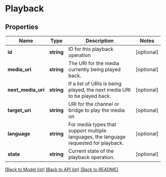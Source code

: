 # Playback

## Properties
Name | Type | Description | Notes
------------ | ------------- | ------------- | -------------
**id** | **string** | ID for this playback operation | [optional] 
**media_uri** | **string** | The URI for the media currently being played back. | [optional] 
**next_media_uri** | **string** | If a list of URIs is being played, the next media URI to be played back. | [optional] 
**target_uri** | **string** | URI for the channel or bridge to play the media on | [optional] 
**language** | **string** | For media types that support multiple languages, the language requested for playback. | [optional] 
**state** | **string** | Current state of the playback operation. | [optional] 

[[Back to Model list]](../README.md#documentation-for-models) [[Back to API list]](../README.md#documentation-for-api-endpoints) [[Back to README]](../README.md)



